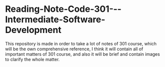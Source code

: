 # Reading-Note-Code-301---Intermediate-Software-Development
This repository is made in order to take a lot of notes of 301 course, which will be the own comprehensive reference, I think it will contain all of important matters of 301 course, and also it will be brief and contain images to clarify the whole matter.

